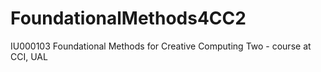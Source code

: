 # FoundationalMethods4CC2
 IU000103 Foundational Methods for Creative Computing Two - course at CCI, UAL
